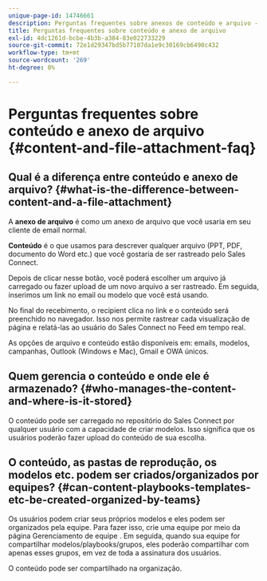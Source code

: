 ```yaml
---
unique-page-id: 14746661
description: Perguntas frequentes sobre anexos de conteúdo e arquivo - Documentos do Marketo - Documentação do produto
title: Perguntas frequentes sobre conteúdo e anexo de arquivo
exl-id: 4dc1261d-bcbe-4b3b-a384-83e022733229
source-git-commit: 72e1d29347bd5b77107da1e9c30169cb6490c432
workflow-type: tm+mt
source-wordcount: '269'
ht-degree: 0%

---
```


# Perguntas frequentes sobre conteúdo e anexo de arquivo {#content-and-file-attachment-faq}

## Qual é a diferença entre conteúdo e anexo de arquivo? {#what-is-the-difference-between-content-and-a-file-attachment}

A **anexo de arquivo** é como um anexo de arquivo que você usaria em seu cliente de email normal.

**Conteúdo** é o que usamos para descrever qualquer arquivo (PPT, PDF, documento do Word etc.) que você gostaria de ser rastreado pelo Sales Connect.

Depois de clicar nesse botão, você poderá escolher um arquivo já carregado ou fazer upload de um novo arquivo a ser rastreado. Em seguida, inserimos um link no email ou modelo que você está usando.

No final do recebimento, o recipient clica no link e o conteúdo será preenchido no navegador. Isso nos permite rastrear cada visualização de página e relatá-las ao usuário do Sales Connect no Feed em tempo real.

As opções de arquivo e conteúdo estão disponíveis em: emails, modelos, campanhas, Outlook (Windows e Mac), Gmail e OWA únicos.

## Quem gerencia o conteúdo e onde ele é armazenado? {#who-manages-the-content-and-where-is-it-stored}

O conteúdo pode ser carregado no repositório do Sales Connect por qualquer usuário com a capacidade de criar modelos. Isso significa que os usuários poderão fazer upload do conteúdo de sua escolha.

## O conteúdo, as pastas de reprodução, os modelos etc. podem ser criados/organizados por equipes? {#can-content-playbooks-templates-etc-be-created-organized-by-teams}

Os usuários podem criar seus próprios modelos e eles podem ser organizados pela equipe. Para fazer isso, crie uma equipe por meio da página Gerenciamento de equipe . Em seguida, quando sua equipe for compartilhar modelos/playbooks/grupos, eles poderão compartilhar com apenas esses grupos, em vez de toda a assinatura dos usuários.

O conteúdo pode ser compartilhado na organização.
